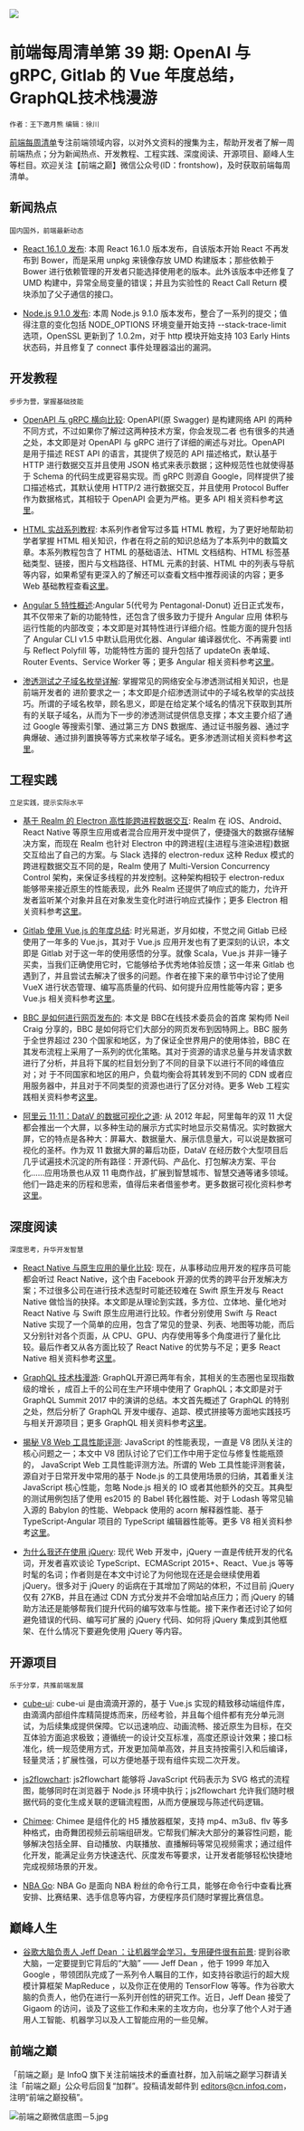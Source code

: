 ![](http://upload-images.jianshu.io/upload_images/1647496-109da9de23572288.jpg?imageMogr2/auto-orient/strip%7CimageView2/2/w/1240)

# 前端每周清单第 39 期: OpenAI 与 gRPC, Gitlab 的 Vue 年度总结，GraphQL技术栈漫游

`作者：王下邀月熊` `编辑：徐川`

[前端每周清单](http://www.infoq.com/cn/FE-Weekly)专注前端领域内容，以对外文资料的搜集为主，帮助开发者了解一周前端热点；分为新闻热点、开发教程、工程实践、深度阅读、开源项目、巅峰人生等栏目。欢迎关注【前端之巅】微信公众号(ID：frontshow)，及时获取前端每周清单。

## 新闻热点

`国内国外，前端最新动态`

- [React 16.1.0 发布](https://github.com/facebook/react/releases/tag/v16.1.0): 本周 React 16.1.0 版本发布，自该版本开始 React 不再发布到 Bower，而是采用 unpkg 来镜像存放 UMD 构建版本；那些依赖于 Bower 进行依赖管理的开发者只能选择使用老的版本。此外该版本中还修复了 UMD 构建中，异常全局变量的错误；并且为实验性的 React Call Return 模块添加了父子通信的接口。

- [Node.js 9.1.0 发布](https://nodejs.org/en/blog/release/v9.1.0/): 本周 Node.js 9.1.0 版本发布，整合了一系列的提交；值得注意的变化包括 NODE_OPTIONS 环境变量开始支持 --stack-trace-limit 选项，OpenSSL 更新到了 1.0.2m，对于 http 模块开始支持 103 Early Hints 状态码，并且修复了 connect 事件处理器溢出的漏洞。

## 开发教程

`步步为营，掌握基础技能`

- [OpenAPI 与 gRPC 横向比较](https://parg.co/U6o): OpenAPI(原 Swagger) 是构建网络 API 的两种不同方式，不过如果你了解过这两种技术方案，你会发现二者 也有很多的共通之处，本文即是对 OpenAPI 与 gRPC 进行了详细的阐述与对比。OpenAPI 是用于描述 REST API 的语言，其提供了规范的 API 描述格式，默认基于 HTTP 进行数据交互并且使用 JSON 格式来表示数据；这种规范性也就使得基于 Schema 的代码生成更容易实现。而 gRPC 则源自 Google，同样提供了接口描述格式，其默认使用 HTTP/2 进行数据交互，并且使用 Protocol Buffer 作为数据格式，其相较于 OpenAPI 会更为严格。更多 API 相关资料参考[这里](https://parg.co/UUC)。

- [HTML 实战系列教程](https://codetheweb.blog/learn/html/): 本系列作者曾写过多篇 HTML 教程，为了更好地帮助初学者掌握 HTML 相关知识，作者在将之前的知识总结为了本系列中的数篇文章。本系列教程包含了 HTML 的基础语法、HTML 文档结构、HTML 标签基础类型、链接，图片与文档路径、HTML 元素的封装、HTML 中的列表与导航等内容，如果希望有更深入的了解还可以查看文档中推荐阅读的内容；更多 Web 基础教程查看[这里](https://github.com/wx-chevalier/Web-Series)。

- [Angular 5 特性概述](https://parg.co/U6U):Angular 5(代号为 Pentagonal-Donut) 近日正式发布，其不仅带来了新的功能特性，还包含了很多致力于提升 Angular 应用 体积与运行性能的内部改变；本文即是对其特性进行详细介绍。性能方面的提升包括了 Angular CLI v1.5 中默认启用优化器、Angular 编译器优化、不再需要 intl 与 Reflect Polyfill 等，功能特性方面的 提升包括了 updateOn 表单域、Router Events、Service Worker 等；更多 Angular 相关资料参考[这里](https://parg.co/UdC)。

- [渗透测试之子域名枚举详解](https://parg.co/U6Y): 掌握常见的网络安全与渗透测试相关知识，也是前端开发者的 进阶要求之一；本文即是介绍渗透测试中的子域名枚举的实战技巧。所谓的子域名枚举，顾名思义，即是在给定某个域名的情况下获取到其所有的关联子域名，从而为下一步的渗透测试提供信息支撑；本文主要介绍了通过 Google 等搜索引擎、通过第三方 DNS 数据库、通过证书服务器、通过字典爆破、通过排列置换等等方式来枚举子域名。更多渗透测试相关资料参考[这里](https://parg.co/U6E)。

## 工程实践

`立足实践，提示实际水平`

- [基于 Realm 的 Electron 高性能跨进程数据交互](https://blog.realm.io/native-performance-electron-realm/): Realm 在 iOS、Android、React Native 等原生应用或者混合应用开发中提供了，便捷强大的数据存储解决方案，而现在 Realm 也针对 Electron 中的跨进程(主进程与渲染进程)数据交互给出了自己的方案。与 Slack 选择的 electron-redux 这种 Redux 模式的跨进程数据交互不同的是，Realm 使用了 Multi-Version Concurrency Control 架构，来保证多线程的并发控制。这种架构相较于 electron-redux 能够带来接近原生的性能表现，此外 Realm 还提供了响应式的能力，允许开发者监听某个对象并且在对象发生变化时进行响应式操作；更多 Electron 相关资料参考[这里](https://parg.co/UK4)。

- [Gitlab 使用 Vue.js 的年度总结](https://parg.co/U6b): 时光易逝，岁月如梭，不觉之间 Gitlab 已经使用了一年多的 Vue.js，其对于 Vue.js 应用开发也有了更深刻的认识，本文即是 Gitlab 对于这一年的使用感悟的分享。就像 Scala，Vue.js 并非一锤子买卖，当我们正确使用它时，它能够给予优秀地体验反馈；这一年来 Gitlab 也遇到了，并且尝试去解决了很多的问题。作者在接下来的章节中讨论了使用 VueX 进行状态管理、编写高质量的代码、如何提升应用性能等内容；更多 Vue.js 相关资料参考[这里](https://parg.co/UdC)。

- [BBC 是如何进行网页发布的](https://parg.co/U6c): 本文是 BBC在线技术委员会的首席 架构师 Neil Craig 分享的，BBC 是如何将它们大部分的网页发布到因特网上。BBC 服务于全世界超过 230 个国家和地区，为了保证全世界用户的使用体验，BBC 在其发布流程上采用了一系列的优化策略。其对于资源的请求总量与并发请求数进行了分析，并且将下属的栏目划分到了不同的目录下以进行不同的峰值应对；对 于不同国家和地区的用户，负载均衡会将其转发到不同的 CDN 或者应用服务器中，并且对于不同类型的资源也进行了区分对待。更多 Web 工程实践相关资料参考[这里](https://parg.co/UdC)。

- [阿里云 11·11：DataV 的数据可视化之道](https://parg.co/U6K): 从 2012 年起，阿里每年的双 11 大促都会推出一个大屏，以多种生动的展示方式实时地显示交易情况。实时数据大屏，它的特点是各种大：屏幕大、数据量大、展示信息量大，可以说是数据可视化的圣杯。作为双 11 数据大屏的幕后功臣，DataV 在经历数个大型项目后几乎试遍技术沉淀的所有路径：开源代码、产品化、打包解决方案、平台化……应用场景也从双 11 电商作战，扩展到智慧城市、智慧交通等诸多领域。他们一路走来的历程和思索，值得后来者借鉴参考。更多数据可视化资料参考[这里](https://parg.co/U6r)。

## 深度阅读

`深度思考，升华开发智慧`

- [React Native 与原生应用的量化比较](https://parg.co/U6A): 现在，从事移动应用开发的程序员可能都会听过 React Native，这个由 Facebook 开源的优秀的跨平台开发解决方案；不过很多公司在进行技术选型时可能还较难在 Swift 原生开发与 React Native 做恰当的抉择。本文即是从理论到实践，多方位、立体地、量化地对 React Native 与 Swift 原生应用进行比较。作者分别使用 Swift 与 React Native 实现了一个简单的应用，包含了常见的登录、列表、地图等功能，而后又分别针对各个页面，从 CPU、GPU、内存使用等多个角度进行了量化比较。最后作者又从各方面比较了 React Native 的优势与不足；更多 React Native 相关资料参考[这里](https://parg.co/U65)。

- [GraphQL 技术栈漫游](https://parg.co/U6S): GraphQL开源已两年有余，其相关的生态圈也呈现指数级的增长 ，成百上千的公司在生产环境中使用了 GraphQL；本文即是对于 GraphQL Summit 2017 中的演讲的总结。本文首先概述了 GraphQL 的特别之处，然后分析了 GraphQL 开发中缓存、追踪、模式拼接等方面地实践技巧与相关开源项目；更多 GraphQL 相关资料参考[这里](https://parg.co/UdC)。

- [揭秘 V8 Web 工具性能评测](https://parg.co/U6H): JavaScript 的性能表现，一直是 V8 团队关注的核心问题之一；本文中 V8 团队讨论了它们工作中用于定位与修复性能瓶颈的， JavaScript Web 工具性能评测方法。所谓的 Web 工具性能评测套装，源自对于日常开发中常用的基于 Node.js 的工具使用场景的归纳，其着重关注 JavaScript 核心性能，忽略 Node.js 相关的 IO 或者其他额外的交互。其典型的测试用例包括了使用 es2015 的 Babel 转化器性能、对于 Lodash 等常见输入源的 Babylon 的性能、Webpack 使用的 acorn 解释器性能、基于 TypeScript-Angular 项目的 TypeScript 编辑器性能等。更多 V8 相关资料参考[这里](https://parg.co/UdC)。

- [为什么我还在使用 jQuery](https://parg.co/U6l): 现代 Web 开发中，jQuery 一直是传统开发的代名词，开发者喜欢谈论 TypeScript、ECMAScript 2015+、React、Vue.js 等等时髦的名词；作者则是在本文中讨论了为何他现在还是会继续使用着 jQuery。很多对于 jQuery 的诟病在于其增加了网站的体积，不过目前 jQuery 仅有 27KB，并且在通过 CDN 方式分发并不会增加站点压力；而 jQuery 的辅助方法还是能够帮我们提升代码的编写效率与性能。接下来作者还讨论了如何避免错误的代码、编写可扩展的 jQuery 代码、如何将 jQuery 集成到其他框架、在什么情况下要避免使用 jQuery 等内容。

## 开源项目

`乐于分享，共推前端发展`

- [cube-ui](https://github.com/didi/cube-ui): cube-ui 是由滴滴开源的，基于 Vue.js 实现的精致移动端组件库，由滴滴内部组件库精简提炼而来，历经考验，并且每个组件都有充分单元测试，为后续集成提供保障。它以迅速响应、动画流畅、接近原生为目标，在交互体验方面追求极致；遵循统一的设计交互标准，高度还原设计效果；接口标准化，统一规范使用方式，开发更加简单高效，并且支持按需引入和后编译，轻量灵活；扩展性强，可以方便地基于现有组件实现二次开发。

- [js2flowchart](https://github.com/Bogdan-Lyashenko/js-code-to-svg-flowchart): js2flowchart 能够将 JavaScript 代码表示为 SVG 格式的流程图，能够同时在浏览器于 Node.js 环境中执行；js2flowchart 允许我们随时根据代码的变化生成关联的逻辑流程图，从而方便展现与陈述代码逻辑。

- [Chimee](http://chimee.org/): Chimee 是组件化的 H5 播放器框架，支持 mp4、m3u8、flv 等多种格式，由奇舞团视频云前端组研发。它帮我们解决大部分的兼容性问题，能够解决包括全屏、自动播放、内联播放、直播解码等常见视频需求；通过组件化开发，能满足业务方快速迭代、灰度发布等要求，让开发者能够轻松快捷地完成视频场景的开发。

- [NBA Go](https://github.com/xxhomey19/nba-go): NBA Go 是面向 NBA 粉丝的命令行工具，能够在命令行中查看比赛安排、比赛结果、选手信息等内容，方便程序员们随时掌握比赛信息。

## 巅峰人生

- [谷歌大脑负责人 Jeff Dean ：让机器学会学习，专用硬件很有前景](https://parg.co/U66): 提到谷歌大脑，一定要提到它背后的“大脑” —— Jeff Dean ，他于 1999 年加入 Google ，带领团队完成了一系列令人瞩目的工作，如支持谷歌运行的超大规模计算框架 MapReduce ，以及你正在使用的 TensorFlow 等等。作为谷歌大脑的负责人，他仍在进行一系列开创性的研究工作。近日，Jeff Dean 接受了 Gigaom 的访问，谈及了这些工作和未来的主攻方向，也分享了他个人对于通用人工智能、机器学习以及人工智能应用的一些见解。

## 前端之巅

「前端之巅」是 InfoQ 旗下关注前端技术的垂直社群，加入前端之巅学习群请关注「前端之巅」公众号后回复“加群”。投稿请发邮件到 editors@cn.infoq.com，注明“前端之巅投稿”。

![前端之巅微信底图－5.jpg](http://upload-images.jianshu.io/upload_images/1647496-01712a993d2b23de.jpg?imageMogr2/auto-orient/strip%7CimageView2/2/w/1240)
